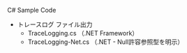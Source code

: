C# Sample Code

- トレースログ ファイル出力
  - TraceLogging.cs （.NET Framework）
  - TraceLogging-Net.cs （.NET - Null許容参照型を明示）
